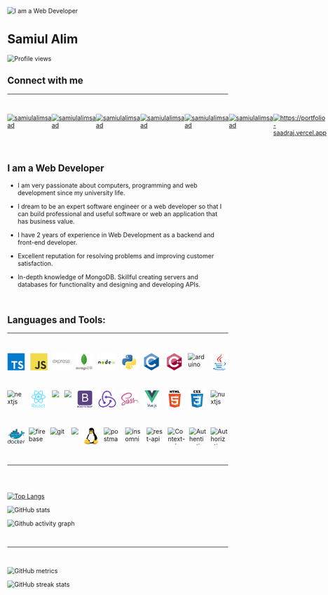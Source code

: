 ![I am a Web Developer](https://scontent.fdac27-1.fna.fbcdn.net/v/t1.6435-9/p720x720/85144436_2473923272735673_1861800999203635200_n.jpg?_nc_cat=110&ccb=1-5&_nc_sid=e3f864&_nc_ohc=T7A6fSa2sCcAX8UOJ7f&_nc_ht=scontent.fdac27-1.fna&oh=f34bbb5cd62d9cf2f33672ca930f857c&oe=6150A406)


# Samiul Alim
	
![Profile views](https://gpvc.arturio.dev/samiulalimsaad)

## Connect with me

---
<br/>
<!-- src="https://img.icons8.com/color/48/000000/twitter--v2.png" -->
<p align="left" style="display: flex; justify-content: space-around">
<a href="https://fb.com/samiulalimsaad" target="blank"><img align="center" src="https://raw.githubusercontent.com/rahuldkjain/github-profile-readme-generator/master/src/images/icons/Social/facebook.svg" alt="samiulalimsaad" height="30" width="40" /></a> <a href="https://m.me/samiulalimsaad" target="blank"><img align="center" src="https://raw.githubusercontent.com/rahuldkjain/github-profile-readme-generator/master/src/images/icons/Social/messenger.svg" alt="samiulalimsaad" height="30" width="40" /></a> <a href="https://twitter.com/samiulalimsaad" target="blank"><img align="center" src="https://raw.githubusercontent.com/rahuldkjain/github-profile-readme-generator/master/src/images/icons/Social/twitter.svg" alt="samiulalimsaad" height="30" width="40" /></a> <a href="https://linkedin.com/in/samiulalimsaad" target="blank"><img align="center" src="https://raw.githubusercontent.com/rahuldkjain/github-profile-readme-generator/master/src/images/icons/Social/linked-in-alt.svg" alt="samiulalimsaad" height="30" width="40" /></a> <a href="https://github.com/samiulalimsaad" target="blank"><img align="center" src="https://raw.githubusercontent.com/rahuldkjain/github-profile-readme-generator/master/src/images/icons/Social/github.svg" alt="samiulalimsaad" height="30" width="40" /></a> <a href="live:.cid.35878dd2e5892b42" target="blank"><img align="center" src="https://raw.githubusercontent.com/rahuldkjain/github-profile-readme-generator/master/src/images/icons/Social/skype.svg" alt="samiulalimsaad" height="30" width="40" /></a> <a href="/portfolio-saadraj.vercel.app" target="blank"><img align="center" src="https://raw.githubusercontent.com/rahuldkjain/github-profile-readme-generator/master/src/images/icons/Social/rss.svg" alt="https://portfolio-saadraj.vercel.app" height="30" width="40" /></a>
</p>

<br/>

## I am a Web Developer

-   I am very passionate about
    computers, programming and
    web development since my
    university life.

-   I dream to be an expert software
    engineer or a web developer so
    that I can build professional and
    useful software or web
    an application that has business
    value.
-   I have 2 years of experience in
    Web Development as a backend and front-end developer.
-   Excellent reputation for
    resolving problems and
    improving customer satisfaction.
-   In-depth knowledge of
    MongoDB. Skillful creating
    servers and databases for
    functionality and designing and
    developing APIs.


<br/>

<h2 align="left">Languages and Tools:</h2>

---

<br />
<p align="left" style="display: flex; justify-content: space-between">
<img align="center" src="https://raw.githubusercontent.com/devicons/devicon/master/icons/typescript/typescript-original.svg" alt="typescript" width="40" height="40"
            />
<img align="center" src="https://raw.githubusercontent.com/devicons/devicon/master/icons/javascript/javascript-original.svg" alt="javascript" width="40" height="40"
            />
<img align="center" src="https://raw.githubusercontent.com/devicons/devicon/master/icons/express/express-original-wordmark.svg" alt="express" width="40" height="40"
            />
<img align="center" src="https://raw.githubusercontent.com/devicons/devicon/master/icons/mongodb/mongodb-original-wordmark.svg" alt="mongodb" width="40" height="40"
            />
<img align="center" src="https://raw.githubusercontent.com/devicons/devicon/master/icons/nodejs/nodejs-original-wordmark.svg" alt="nodejs" width="40" height="40"
            />
<img align="center" src="https://raw.githubusercontent.com/devicons/devicon/master/icons/python/python-original.svg" alt="python" width="40" height="40"
            />
<img align="center" src="https://raw.githubusercontent.com/devicons/devicon/master/icons/c/c-original.svg" alt="c" width="40" height="40"
            />
<img align="center" src="https://raw.githubusercontent.com/devicons/devicon/master/icons/cplusplus/cplusplus-original.svg" alt="cplusplus" width="40" height="40"
            />
<img align="center" src="https://cdn.worldvectorlogo.com/logos/arduino-1.svg" alt="arduino" width="40" height="40"
            />
<img align="center" src="https://raw.githubusercontent.com/devicons/devicon/master/icons/java/java-original.svg" alt="java" width="40" height="40"/>
</p>

<br/>

<p align="left" style="display: flex; justify-content: space-between">
<img align="center" src="https://cdn.worldvectorlogo.com/logos/next-js.svg" alt="nextjs" width="40" height="40"
            />
<img align="center" src="https://raw.githubusercontent.com/devicons/devicon/master/icons/react/react-original-wordmark.svg" alt="react" width="40" height="40"
            />
<img align="center" src="https://img.icons8.com/color/48/000000/material-ui.png"
            />
<img align="center" src="https://mdbcdn.b-cdn.net/wp-content/uploads/2018/06/logo-mdb-jquery-small.png" height="40"
            />
<img align="center" src="https://raw.githubusercontent.com/devicons/devicon/master/icons/bootstrap/bootstrap-plain-wordmark.svg" alt="bootstrap" width="40" height="40"
            />
<img align="center" src="https://raw.githubusercontent.com/devicons/devicon/master/icons/redux/redux-original.svg" alt="redux" width="40" height="40"
            />
<img align="center" src="https://raw.githubusercontent.com/devicons/devicon/master/icons/sass/sass-original.svg" alt="sass" width="40" height="40"
            />
<img align="center" src="https://raw.githubusercontent.com/devicons/devicon/master/icons/vuejs/vuejs-original-wordmark.svg" alt="vuejs" width="40" height="40"
            />
<img align="center" src="https://raw.githubusercontent.com/devicons/devicon/master/icons/html5/html5-original-wordmark.svg" alt="html5" width="40" height="40"
            />
<img align="center" src="https://raw.githubusercontent.com/devicons/devicon/master/icons/css3/css3-original-wordmark.svg" alt="css3" width="40" height="40"
            />
<img align="center" src="https://www.vectorlogo.zone/logos/nuxtjs/nuxtjs-icon.svg" alt="nuxtjs" width="40" height="40"
            />
        </p>
<br />

<p align="left" style="display: flex; justify-content: space-between">
<img align="center" src="https://raw.githubusercontent.com/devicons/devicon/master/icons/docker/docker-original-wordmark.svg" alt="docker" width="40" height="40"
            />
<img align="center" src="https://www.vectorlogo.zone/logos/firebase/firebase-icon.svg" alt="firebase" width="40" height="40"
            />
<img align="center" src="https://www.vectorlogo.zone/logos/git-scm/git-scm-icon.svg" alt="git" width="40" height="40"
            />
<img align="center" src="https://img.icons8.com/color/48/000000/github--v3.png"
            />
<img align="center" src="https://raw.githubusercontent.com/devicons/devicon/master/icons/linux/linux-original.svg" alt="linux" width="40" height="40"
            />
<img align="center" src="https://www.vectorlogo.zone/logos/getpostman/getpostman-icon.svg" alt="postman" width="40" height="40"
            />
<img align="center" src="https://insomnia.rest/images/insomnia-logo.svg" alt="insomnia" width="40" height="40"
            />
<img align="center" src="https://portfolio-saadraj.vercel.app/_next/image?url=https%3A%2F%2Ffirebasestorage.googleapis.com%2Fv0%2Fb%2Fpersonal-website-2994f.appspot.com%2Fo%2Fskill%252Frest-api.png%3Falt%3Dmedia%26token%3Dd4294517-d66d-4e8b-8f2a-bd6a32b76320&w=64&q=75" alt="rest-api" width="40" height="40"
            />
<img align="center" src="https://portfolio-saadraj.vercel.app/_next/image?url=https%3A%2F%2Ffirebasestorage.googleapis.com%2Fv0%2Fb%2Fpersonal-website-2994f.appspot.com%2Fo%2Fskill%252Fcontext-api.svg%3Falt%3Dmedia%26token%3D0849aace-9dd2-4ac5-94cc-e404ace4b201&w=64&q=75" alt="Context-api" width="40" height="40"
            />
<img align="center" src="https://portfolio-saadraj.vercel.app/_next/image?url=https%3A%2F%2Ffirebasestorage.googleapis.com%2Fv0%2Fb%2Fpersonal-website-2994f.appspot.com%2Fo%2Fskill%252Fauthentication.png%3Falt%3Dmedia%26token%3Db440525a-6fa2-4d25-82a5-551686bcbdab&w=64&q=75" alt="Authentication" width="40" height="40"
            />
<img align="center" src="https://portfolio-saadraj.vercel.app/_next/image?url=https%3A%2F%2Ffirebasestorage.googleapis.com%2Fv0%2Fb%2Fpersonal-website-2994f.appspot.com%2Fo%2Fskill%252Fauthentication%2520(1).png%3Falt%3Dmedia%26token%3Dcdc989bd-4ea7-4115-8d85-639c911928d7&w=64&q=75" alt="Authorization" width="40" height="40"
            />
         
</p>
<br />

<hr/>

<br/>
<br/>

<!-- [![trophy](https://github-profile-trophy.vercel.app/?username=samiulalimsaad&theme=outrun)](https://github.com/ryo-ma/github-profile-trophy) -->

[![Top Langs](https://github-readme-stats.vercel.app/api/top-langs/?username=samiulalimsaad&layout=compact&theme=yeblu)](https://github.com/anuraghazra/github-readme-stats)

![GitHub stats](https://github-readme-stats.vercel.app/api?username=samiulalimsaad&show_icons=true&count_private=true&theme=outrun)

![Github activity graph](https://activity-graph.herokuapp.com/graph?username=samiulalimsaad&theme=rogue&area=true&bg_color=011627&color=21C7A8&line=FF009D&point=00ffff&area_color=00FFFF)

<br/>
<hr/>
<br/>

![GitHub metrics](https://metrics.lecoq.io/samiulalimsaad)

![GitHub streak stats](https://github-readme-streak-stats.herokuapp.com/?user=samiulalimsaad&theme=outrun)
